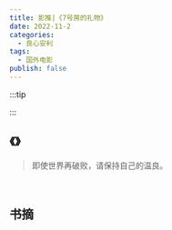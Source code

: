 ```yaml
---
title: 影推|《7号房的礼物》
date: 2022-11-2
categories:
  - 良心安利
tags:
  - 国外电影
publish: false
---
```


:::tip



:::

## 《》

> 即使世界再破败，请保持自己的温良。

&emsp;

## 书摘
